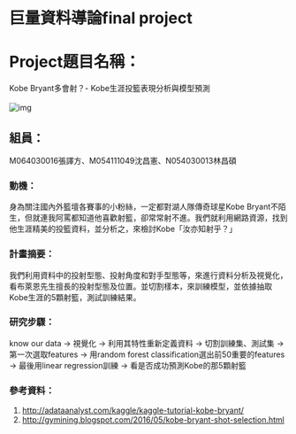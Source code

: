 巨量資料導論final project
=
# Project題目名稱：
Kobe Bryant多會射？- Kobe生涯投籃表現分析與模型預測</br></br>
![img](https://i.imgur.com/Z8DhgsP.jpg)</br>

## 組員：
M064030016張譯方、M054111049沈昌憲、N054030013林昌碩

### 動機：
身為關注國內外籃壇各賽事的小粉絲，一定都對湖人隊傳奇球星Kobe Bryant不陌生，但就連我阿罵都知道他喜歡射籃，卻常常射不進。我們就利用網路資源，找到他生涯精美的投籃資料，並分析之，來檢討Kobe「汝亦知射乎？」

### 計畫摘要：
我們利用資料中的投射型態、投射角度和對手型態等，來進行資料分析及視覺化，看布萊恩先生擅長的投射型態及位置。並切割樣本，來訓練模型，並依據抽取Kobe生涯的5顆射籃，測試訓練結果。

### 研究步驟：
know our data → 視覺化 → 利用其特性重新定義資料 → 切割訓練集、測試集 → 第一次選取features → 用random forest classification選出前50重要的features → 最後用linear regression訓練 → 看是否成功預測Kobe的那5顆射籃

### 參考資料：
1. http://adataanalyst.com/kaggle/kaggle-tutorial-kobe-bryant/
2. http://gymining.blogspot.com/2016/05/kobe-bryant-shot-selection.html
